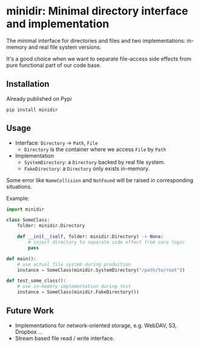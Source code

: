 # minidir: Minimal directory interface and implementation

The minimal interface for directories and files and
two implementations: in-memory and real file system versions.

It's a good choice when we want to separate file-access side effects from
pure functional part of our code base.

## Installation

Already published on Pypi

```shell
pip install minidir
```

## Usage

- Interface: `Directory` -> `Path`, `File`
    - `Directory` is the container where we access `File` by `Path`
- Implementation
    - `SystemDirectory`: a `Directory` backed by real file system.
    - `FakeDirectory`: a `Directory` only exists in-memory.

Some error like `NameCollision` and `NotFound` will be raised in corresponding situations.

Example:

```python
import minidir

class SomeClass:
    folder: minidir.Directory

    def __init__(self, folder: minidir.Directory) -> None:
        # inject directory to separate side effect from core logic
        pass

def main():
    # use actual file system during production
    instance = SomeClass(minidir.SystemDirectory("/path/to/root"))

def test_some_class():
    # use in-memory implementation during test
    instance = SomeClass(minidir.FakeDirectory())
```

## Future Work

- Implementations for network-oriented storage, e.g. WebDAV, S3, Dropbox ...
- Stream based file read / write interface.
